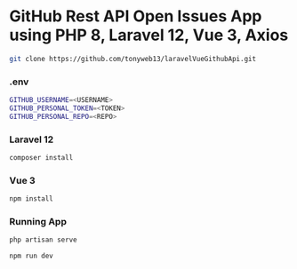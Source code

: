 
# GitHub Rest API Open Issues App using PHP 8, Laravel 12, Vue 3, Axios

```bash
git clone https://github.com/tonyweb13/laravelVueGithubApi.git
```

### .env
```bash
GITHUB_USERNAME=<USERNAME>
GITHUB_PERSONAL_TOKEN=<TOKEN>
GITHUB_PERSONAL_REPO=<REPO>
```

### Laravel 12

```bash
composer install
```

### Vue 3
```bash
npm install
```

### Running App
```bash
php artisan serve
```

```bash
npm run dev
```
